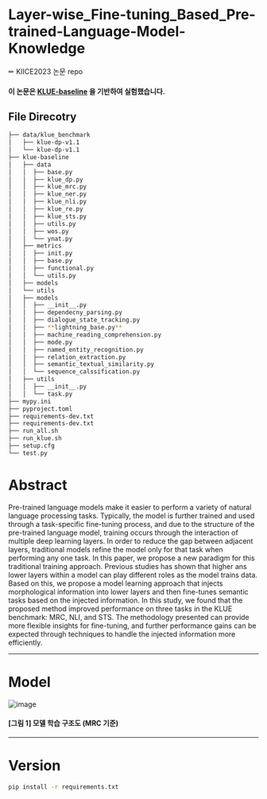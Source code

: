 # Layer-wise_Fine-tuning_Based_Pre-trained-Language-Model-Knowledge
✏ KIICE2023 논문 repo

#### 이 논문은 [KLUE-baseline](https://github.com/KLUE-benchmark/KLUE-baseline) 을 기반하여 실험했습니다.

## File Direcotry
```bash
├── data/klue_benchmark
│   ├── klue-dp-v1.1
│   └── klue-dp-v1.1
├── klue-baseline
│   ├── data
│   │  ├── base.py
│   │  ├── klue_dp.py
│   │  ├── klue_mrc.py
│   │  ├── klue_ner.py
│   │  ├── klue_nli.py
│   │  ├── klue_re.py
│   │  ├── klue_sts.py
│   │  ├── utils.py
│   │  ├── wos.py
│   │  └── ynat.py
│   ├── metrics
│   │  ├── init.py
│   │  ├── base.py
│   │  ├── functional.py
│   │  └── utils.py
│   ├── models
│   └── utils
│   ├── models
│   │  ├── __init__.py
│   │  ├── dependecny_parsing.py
│   │  ├── dialogue_state_tracking.py
│   │  ├── **lightning_base.py**
│   │  ├── machine_reading_comprehension.py
│   │  ├── mode.py
│   │  ├── named_entity_recognition.py
│   │  ├── relation_extraction.py
│   │  ├── semantic_textual_similarity.py
│   │  └── sequence_calssification.py
│   ├── utils
│   │  ├── __init__.py
│   │  └── task.py
├── mypy.ini
├── pyproject.toml
├── requirements-dev.txt
├── requirements-dev.txt
├── run_all.sh
├── run_klue.sh
├── setup.cfg
└── test.py
``` 

# Abstract
Pre-trained language models make it easier to perform a variety of natural language processing tasks. Typically, the model is further trained and used through a task-specific fine-tuning process, and due to the structure of the pre-trained language model, training occurs through the interaction of multiple deep learning layers. In order to reduce the gap between adjacent layers, traditional models refine the model only for that task when performing any one task.
In this paper, we propose a new paradigm for this traditional training approach. Previous studies has shown that higher ans lower layers within a model can play different roles as the model trains data. Based on this, we propose a model learning approach that injects morphological information into lower layers and then fine-tunes semantic tasks based on the injected information. In this study, we found that the proposed method improved performance on three tasks in the KLUE benchmark: MRC, NLI, and STS. The methodology presented can provide more flexible insights for fine-tuning, and further performance gains can be expected through techniques to handle the injected information more efficiently.

---
# Model
![image](https://github.com/HyeLynnKIM/Layer-wise_Fine-tuning_Based_Pre-trained-Language-Model-Knowledge/assets/64192139/2ca5bc54-3755-4485-b0bf-37d180588b01)

#### [그림 1] 모델 학습 구조도 (MRC 기준)

---
# Version
```bash
pip install -r requirements.txt
``` 
